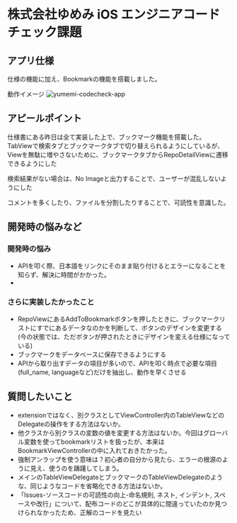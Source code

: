 # 株式会社ゆめみ iOS エンジニアコードチェック課題

## アプリ仕様

仕様の機能に加え、Bookmarkの機能を搭載しました。

動作イメージ
![yumemi-codecheck-app](https://user-images.githubusercontent.com/93827556/181872362-875678e1-e17c-4d06-a5b7-011eb3f17816.gif)

## アピールポイント
仕様書にある昨日は全て実装した上で、ブックマーク機能を搭載した。
TabViewで検索タブとブックマークタブで切り替えられるようにしているが、Viewを無駄に増やさないために、ブックマークタブからRepoDetailViewに遷移できるようにした

検索結果がない場合は、No Imageと出力することで、ユーザーが混乱しないようにした

コメントを多くしたり、ファイルを分割したりすることで、可読性を意識した。

## 開発時の悩みなど

### 開発時の悩み
* APIを叩く際、日本語をリンクにそのまま貼り付けるとエラーになることを知らず、解決に時間がかかった。
* 

### さらに実装したかったこと
* RepoViewにあるAddToBookmarkボタンを押したときに、ブックマークリストにすでにあるデータなのかを判断して、ボタンのデザインを変更する(今の状態では、ただボタンが押されたときにデザインを変える仕様になっている)
* ブックマークをデータベースに保存できるようにする
* APIから取り出すデータの項目が多いので、APIを叩く時点で必要な項目(full_name, languageなど)だけを抽出し、動作を早くさせる

## 質問したいこと
* extensionではなく、別クラスとしてViewController内のTableViewなどのDelegateの操作をする方法はないか。
* 他クラスから別クラスの変数の値を変更する方法はないか。今回はグローバル変数を使ってbookmarkリストを扱ったが、本来はBookmarkViewControllerの中に入れておきたかった。
* 強制アンラップを使う意味は？初心者の自分から見たら、エラーの根源のように見え、使うのを躊躇してしまう。
* メインのTableViewDelegateとブックマークのTableViewDelegateのような、同じようなコードを省略化できる方法はないか。
* 「Issues-ソースコードの可読性の向上-命名規則, ネスト, インデント, スペースや改行」について、配布コードのどこが具体的に間違っていたのか見つけられなかったため、正解のコードを見たい
